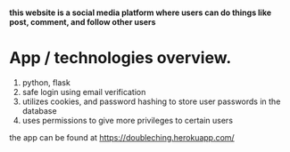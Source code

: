 

<h4>this website is a social media platform where users can do things like post, comment, and follow other users </h4>


<h1>App / technologies overview. </h1>


<ol>
  <li>python, flask</li>
  <li>safe login using email verification</li>
  <li>utilizes cookies,  and password hashing to store user passwords in the database</li>
  <li>uses permissions to give more privileges to certain users</li>
</ol>




the app can be found at   https://doubleching.herokuapp.com/
